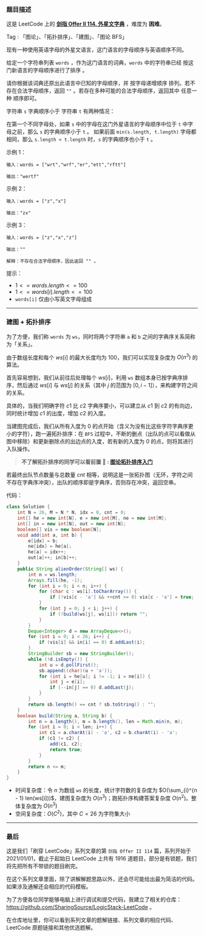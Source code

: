 ### 题目描述

这是 LeetCode 上的 **[剑指 Offer II 114. 外星文字典](https://leetcode.cn/problems/Jf1JuT/solution/by-ac_oier-4xmv/)** ，难度为 **困难**。

Tag : 「图论」、「拓扑排序」、「建图」、「图论 BFS」



现有一种使用英语字母的外星文语言，这门语言的字母顺序与英语顺序不同。

给定一个字符串列表 `words` ，作为这门语言的词典，`words` 中的字符串已经 按这门新语言的字母顺序进行了排序 。

请你根据该词典还原出此语言中已知的字母顺序，并 按字母递增顺序 排列。若不存在合法字母顺序，返回 `""` 。若存在多种可能的合法字母顺序，返回其中 任意一种 顺序即可。

字符串 `s` 字典顺序小于 字符串 `t` 有两种情况：

在第一个不同字母处，如果 `s` 中的字母在这门外星语言的字母顺序中位于 `t` 中字母之前，那么 `s` 的字典顺序小于 `t` 。
如果前面 `min(s.length, t.length)` 字母都相同，那么 `s.length < t.length` 时，`s` 的字典顺序也小于 `t` 。

示例 1：
```
输入：words = ["wrt","wrf","er","ett","rftt"]

输出："wertf"
```
示例 2：
```
输入：words = ["z","x"]

输出："zx"
```
示例 3：
```
输入：words = ["z","x","z"]

输出：""

解释：不存在合法字母顺序，因此返回 "" 。
```

提示：
* $1 <= words.length <= 100$
* $1 <= words[i].length <= 100$
* `words[i]` 仅由小写英文字母组成

---

### 建图 + 拓扑排序

为了方便，我们称 `words` 为 `ws`，同时将两个字符串 `a` 和 `b` 之间的字典序关系简称为「关系」。

由于数组长度和每个 $ws[i]$ 的最大长度均为 $100$，我们可以实现复杂度为 $O(n^3)$ 的算法。

首先容易想到，我们从前往后处理每个 $ws[i]$，利用 `ws` 数组本身已按字典序排序，然后通过 $ws[i]$ 与 $ws[j]$ 的关系（其中 $j$ 的范围为 $[0, i - 1]$），来构建字符之间的关系。

具体的，当我们明确字符 $c1$ 比 $c2$ 字典序要小，可以建立从 $c1$ 到 $c2$ 的有向边，同时统计增加 $c1$ 的出度，增加 $c2$ 的入度。

当建图完成后，我们从所有入度为 $0$ 的点开始（含义为没有比这些字符字典序更小的字符），跑一遍拓扑排序：在 `BFS` 过程中，不断的删点（出队的点可以看做从图中移除）和更新删除点的出边点的入度，若有新的入度为 $0$ 的点，则将其进行入队操作。

> **不了解拓扑排序的同学可以看前置 🧀 : [图论拓扑排序入门](https://mp.weixin.qq.com/s?__biz=MzU4NDE3MTEyMA==&mid=2247489706&idx=1&sn=771cd807f39d1ca545640c0ef7e5baec)**

若最终出队节点数量与总数量 $cnt$ 相等，说明这是一张拓扑图（无环，字符之间不存在字典序冲突），出队的顺序即是字典序，否则存在冲突，返回空串。

代码：
```Java
class Solution {
    int N = 26, M = N * N, idx = 0, cnt = 0;
    int[] he = new int[N], e = new int[M], ne = new int[M];
    int[] in = new int[N], out = new int[N];
    boolean[] vis = new boolean[N];
    void add(int a, int b) {
        e[idx] = b;
        ne[idx] = he[a];
        he[a] = idx++;
        out[a]++; in[b]++;
    }
    public String alienOrder(String[] ws) {
        int n = ws.length;
        Arrays.fill(he, -1);
        for (int i = 0; i < n; i++) {
            for (char c : ws[i].toCharArray()) {
                if (!vis[c - 'a'] && ++cnt >= 0) vis[c - 'a'] = true;
            }
            for (int j = 0; j < i; j++) {
                if (!build(ws[j], ws[i])) return "";
            }
        }
        Deque<Integer> d = new ArrayDeque<>();
        for (int i = 0; i < 26; i++) {
            if (vis[i] && in[i] == 0) d.addLast(i);
        }
        StringBuilder sb = new StringBuilder();
        while (!d.isEmpty()) {
            int u = d.pollFirst();
            sb.append((char)(u + 'a'));
            for (int i = he[u]; i != -1; i = ne[i]) {
                int j = e[i];
                if (--in[j] == 0) d.addLast(j);
            }
        }
        return sb.length() == cnt ? sb.toString() : "";
    }
    boolean build(String a, String b) {
        int n = a.length(), m = b.length(), len = Math.min(n, m);
        for (int i = 0; i < len; i++) {
            int c1 = a.charAt(i) - 'a', c2 = b.charAt(i) - 'a';
            if (c1 != c2) {
                add(c1, c2);
                return true;
            }
        }
        return n <= m;
    }
}
```
* 时间复杂度：令 $n$ 为数组 `ws` 的长度，统计字符数的复杂度为 $O(\sum_{i}^{n - 1} len(ws[i]))$，建图复杂度为 $O(n^3)$；跑拓扑序构建答案复杂度 $O(n^2)$。整体复杂度为 $O(n^3)$
* 空间复杂度：$O(C^2)$，其中 $C = 26$ 为字符集大小

---

### 最后

这是我们「刷穿 LeetCode」系列文章的第 `剑指 Offer II 114` 篇，系列开始于 2021/01/01，截止于起始日 LeetCode 上共有 1916 道题目，部分是有锁题，我们将先把所有不带锁的题目刷完。

在这个系列文章里面，除了讲解解题思路以外，还会尽可能给出最为简洁的代码。如果涉及通解还会相应的代码模板。

为了方便各位同学能够电脑上进行调试和提交代码，我建立了相关的仓库：https://github.com/SharingSource/LogicStack-LeetCode 。

在仓库地址里，你可以看到系列文章的题解链接、系列文章的相应代码、LeetCode 原题链接和其他优选题解。

